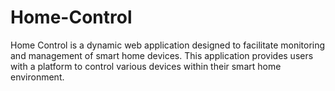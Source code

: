 # Home-Control
Home Control is a dynamic web application designed to facilitate monitoring and management of smart home devices. This application provides users with a platform to control various devices within their smart home environment. 
